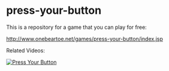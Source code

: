 press-your-button
=================

This is a repository for a game that you can play for free:

http://www.onebeartoe.net/games/press-your-button/index.jsp

Related Videos:


[![Press Your Button ](https://img.youtube.com/vi/7udusVeFsAw/0.jpg)](https://www.youtube.com/watch?v=7udusVeFsAw)
